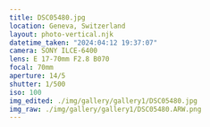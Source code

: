 ```yaml
---
title: DSC05480.jpg
location: Geneva, Switzerland
layout: photo-vertical.njk
datetime_taken: "2024:04:12 19:37:07"
camera: SONY ILCE-6400
lens: E 17-70mm F2.8 B070
focal: 70mm
aperture: 14/5
shutter: 1/500
iso: 100
img_edited: ./img/gallery/gallery1/DSC05480.jpg
img_raw: ./img/gallery/gallery1/DSC05480.ARW.png
---
```

